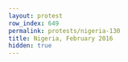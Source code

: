 ```yaml
---
layout: protest
row_index: 649
permalink: protests/nigeria-130
title: Nigeria, February 2016
hidden: true
---
```

